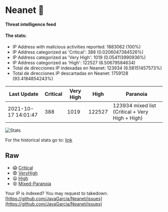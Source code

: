 # Neanet :hocho:
#### Threat intelligence feed
#### The stats:

- IP Address with malicious activities reported: 1883062 (100%)
- IP Address categorized as 'Critical':  388 (0.0206047384526%)
- IP Address categorized as 'Very High':  1019 (0.054113990936%)
- IP Address categorized as 'High':  122527 (6.50679584634)
- Total de direcciones IP indexadas en Neanet:  123934 (6.58151457573%)
- Total de direcciones IP descartadas en Neanet:  1759128 (93.4184854243%)

| Last Update | Critical | Very High | High | Paranoia |
| --- | --- | --- | --- | --- |
| 2021-10-17 14:01:47 | 388 | 1019 | 122527 | 123934 mixed list (Critical + Very High + High)|

![Stats](https://docs.google.com/spreadsheets/d/e/2PACX-1vSnaNMIXVabIpDJjufMlzH7poXnshF3mgd8Is1g9ytUEzVsP5my4Trn8f-xkoLLQ38xpL3HtmUexLo6/pubchart?oid=501124687&format=image)

For the historical stats go to: [link](/stats.csv)
## Raw
- :scream: [Critical](https://raw.githubusercontent.com/JavaGarcia/Neanet/master/blacklists/neanet_critical.txt)
- :fearful: [VeryHigh](https://raw.githubusercontent.com/JavaGarcia/Neanet/master/blacklists/neanet_veryHigh.txtt)
- :frowning: [High](https://raw.githubusercontent.com/JavaGarcia/Neanet/master/blacklists/neanet_high.txt)
- :dizzy_face: [Mixed-Paranoia](https://raw.githubusercontent.com/JavaGarcia/Neanet/master/blacklists/neanet_all.txt)


Your IP is indexed? You may request to takedown. [https://github.com/JavaGarcia/Neanet/issues](https://github.com/JavaGarcia/Neanet/issues)

















































































































































































































































































































































































































































































































































































































































































































































































































































































































































































































































































































































































































































































































































































































































































































































































































































































































































































































































































































































































































































































































































































































































































































































































































































































































































































































































































































































































































































































































































































































































































































































































































































































































































































































































































































































































































































































































































































































































































































































































































































































































































































































































































































































































































































































































































































































































































































































































































































































































































































































































































































































































































































































































































































































































































































































































































































































































































































































































































































































































































































































































































































































































































































































































































































































































































































































































































































































































































































































































































































































































































































































































































































































































































































































































































































































































































































































































































































































































































































































































































































































































































































































































































































































































































































































































































































































































































































































































































































































































































































































































































































































































































































































































































































































































































































































































































































































































































